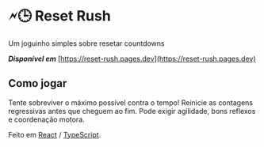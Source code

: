 # 🗲🕒 Reset Rush

Um joguinho simples sobre resetar countdowns

**_Disponível em_** [https://reset-rush.pages.dev](https://reset-rush.pages.dev)

## Como jogar

Tente sobreviver o máximo possível contra o tempo! Reinicie as contagens regressivas antes que cheguem ao fim. Pode exigir agilidade, bons reflexos e coordenação motora.

Feito em [React](https://pt-br.react.dev/) / [TypeScript](https://www.typescriptlang.org/pt/).
